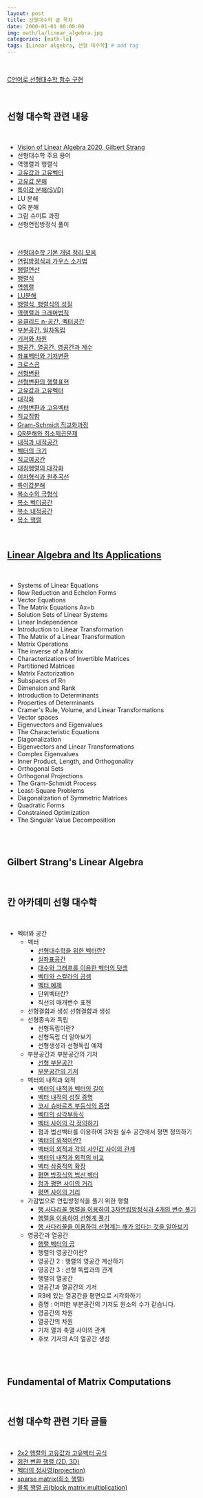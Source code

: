 ```yaml
---
layout: post
title: 선형대수학 글 목차 
date: 2000-01-01 00:00:00
img: math/la/linear_algebra.jpg
categories: [math-la] 
tags: [Linear algebra, 선형 대수학] # add tag
---
```


<br>

[C언어로 선형대수학 함수 구현](https://github.com/gaussian37/algorithm/tree/master/naive_c_linear_algebra)

<br>

## **선형 대수학 관련 내용**

<br>

- [Vision of Linear Algebra 2020, Gilbert Strang]()
- 선형대수학 주요 용어
- 역행렬과 행렬식
- [고유값과 고유벡터](https://gaussian37.github.io/math-la-eigenthings/)
- [고유값 분해]()
- [특이값 분해(SVD)](https://gaussian37.github.io/math-la-svd/)
- LU 분해
- QR 분해
- 그람 슈미트 과정
- 선형연립방정식 풀이 

<br>

- [선형대수학 기본 개념 정리 모음]()
- [연립방정식과 가우스 소거법]()
- [행렬연산]()	
- [행렬식]()	
- [역행렬]()	
- [LU분해]()	
- [행렬식, 행렬식의 성질]()	
- [역행렬과 크래머법칙]()	
- [유클리드 n-공간, 벡터공간](https://gaussian37.github.io/math-la-linekej_09/)	
- [부분공간. 일차독립](https://gaussian37.github.io/math-la-linekej_10/)	
- [기저와 차원](https://gaussian37.github.io/math-la-linekej_11/)	
- [행공간. 열공간. 영공간과 계수](https://gaussian37.github.io/math-la-linekej_12/)	
- [좌표벡터와 기저변환](https://gaussian37.github.io/math-la-linekej_13/)	
- [크로스곱](https://gaussian37.github.io/math-la-linekej_14/)	
- [선형변환]()	
- [선형변환의 행렬표현]()	
- [고유값과 고유벡터]()	
- [대각화]()	
- [선형변환과 고유벡터]()	
- [직교집합]()	
- [Gram-Schmidt 직교화과정]()	
- [QR분해와 최소제곱문제]()	
- [내적과 내적공간]()	
- [벡터의 크기]()	
- [직교여공간]()	
- [대칭행렬의 대각화]()	
- [이차형식과 원추곡선]()	
- [특이값분해]()	
- [복소수의 극형식]()	
- [복소 벡터공간]()	
- [복소 내적공간]()	
- [복소 행렬]()

<br>

## **[Linear Algebra and Its Applications](https://www.aladin.co.kr/shop/wproduct.aspx?ItemId=58647912)**

<br>

- Systems of Linear Equations
- Row Reduction and Echelon Forms
- Vector Equations
- The Matrix Equations Ax=b
- Solution Sets of Linear Systems
- Linear Independence
- Introduction to Linear Transformation
- The Matrix of a Linear Transformation
- Matrix Operations
- The inverse of a Matrix
- Characterizations of Invertible Matrices
- Partitioned Matrices
- Matrix Factorization
- Subspaces of Rn
- Dimension and Rank
- Introduction to Determinants
- Properties of Determinants
- Cramer's Rule, Volume, and Linear Transformations
- Vector spaces
- Eigenvectors and Eigenvalues
- The Characteristic Equations
- Diagonalization
- Eigenvectors and Linear Transformations
- Complex Eigenvalues
- Inner Product, Length, and Orthogonality
- Orthogonal Sets
- Orthogonal Projections
- The Gram-Schmidt Process
- Least-Square Problems
- Diagonalization of Symmetric Matrices
- Quadratic Forms
- Constrained Optimization
- The Singular Value Decomposition

<br><br>

## **Gilbert Strang's Linear Algebra**

<br>

## **칸 아카데미 선형 대수학**

<br>

+ 벡터와 공간
    + 벡터
        + [선형대수학을 위한 벡터란?](https://gaussian37.github.io/Vector-intro-for-linear-algebra/)
        + [실좌표공간](https://gaussian37.github.io/real-coordinate/)
        + [대수와 그래프를 이용한 벡터의 덧셈](https://gaussian37.github.io/vector-addition-using-algebra-and-graph/)
        + [벡터와 스칼라의 곱셈](https://gaussian37.github.io/vector-and-scalar-multiplication/)
        + [벡터 예제](https://gaussian37.github.io/vector-example/)
        + 단위벡터란?
        + 직선의 매개변수 표현
    + 선형결합과 생성
        선형결합과 생성
    + 선형종속과 독립
        + 선형독립이란?
        + 선형독립 더 알아보기
        + 선형생성과 선형독립 예제
    + 부분공간과 부분공간의 기저
        + [선형 부분공간](https://gaussian37.github.io/linear-subspace/)
        + [부분공간의 기저](https://gaussian37.github.io/math-la-basis-of-subspace/)
    + 벡터의 내적과 외적
        + [벡터의 내적과 벡터의 길이](https://gaussian37.github.io/math-la-vector-dot-product-and-vector-length/)
        + [벡터 내적의 성질 증명](https://gaussian37.github.io/math-la-dot-product-properties/)
        + [코시 슈바르츠 부등식의 증명](https://gaussian37.github.io/math-la-Cauchy-Schwarz-inequality/)
        + [벡터의 삼각부등식](https://gaussian37.github.io/math-la-vector-triangle-inequality/)
        + [벡터 사이의 각 정의하기](https://gaussian37.github.io/math-la-defining-the-angle-between-vectors/)
        + 점과 법선벡터를 이용하여 3차원 실수 공간에서 평면 정의하기
        + [벡터의 외적이란?](https://gaussian37.github.io/math-la-cross-product/)
        + [벡터의 외적과 각의 사인값 사이의 관계](https://gaussian37.github.io/math-la-Relationship-between-cross-product-and-sin-of-angle/)
        + [벡터의 내적과 외적의 비교](https://gaussian37.github.io/math-la-Dot-and-cross-product-comparison/)
        + [벡터 삼중적의 확장](https://gaussian37.github.io/math-la-Vector-triple-product-expansion/)
        + [평면 방정식의 법선 벡터](https://gaussian37.github.io/math-la-Normal-vector-from-plane-equation/)
        + [점과 평면 사이의 거리](https://gaussian37.github.io/math-la-point-distance-to-plane/)
        + [평면 사이의 거리](https://gaussian37.github.io/math-la-distance-between-planes/)
    + 가감법으로 연립방정식을 풀기 위한 행렬
        + [행 사다리꼴 행렬을 이용하여 3차연립방정식과 4개의 변수 풀기](https://gaussian37.github.io/math-la-reduced-row-echelon-form1/)
        + [행렬을 이용하여 선형계 풀기](https://gaussian37.github.io/math-la-reduced-row-echelon-form2/)
        + [행 사다리꼴을 이용하여 선형계는 해가 없다는 것을 알아보기](https://gaussian37.github.io/math-la-reduced-row-echelon-form3/)
    + 영공간과 열공간
        + [행렬 벡터의 곱](https://gaussian37.github.io/math-la-matrix-vector-product/)
        + 행렬의 영공간이란?
        + 영공간 2 : 행렬의 영공간 계산하기
        + 영공간 3 : 선형 독립과의 관계
        + 행렬의 열공간
        + 영공간과 열공간의 기저
        + R3에 있는 열공간을 평면으로 시각화하기
        + 증명 : 어떠한 부분공간의 기저도 원소의 수가 같습니다.
        + 영공간의 차원
        + 열공간의 차원
        + 기저 열과 축열 사이의 관계
        + 후보 기저의 A의 열공간 생성
    
<br><br>

## **Fundamental of Matrix Computations**

<br>

## **선형 대수학 관련 기타 글들**

<br>

- [2x2 행렬의 고유값과 고유벡터 공식](https://gaussian37.github.io/math-la-2_by_2_eigen/)
- [회전 변환 행렬 (2D, 3D)](https://gaussian37.github.io/math-la-rotation_matrix/)
- [벡터의 정사영(projection)](https://gaussian37.github.io/math-la-projection/)
- [sparse matrix(희소 행렬)](https://gaussian37.github.io/math-la-sparse_matrix/)
- [블록 행렬 곱(block matrix multiplication)](https://gaussian37.github.io/math-la-block_matrix_multiplication/)